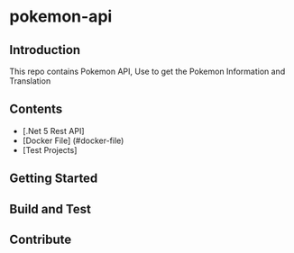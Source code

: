 # pokemon-api

## Introduction
This repo contains Pokemon API, Use to get the Pokemon Information and Translation

## Contents

* [.Net 5 Rest API]
* [Docker File] (#docker-file)
* [Test Projects]

## Getting Started

## Build and Test

## Contribute